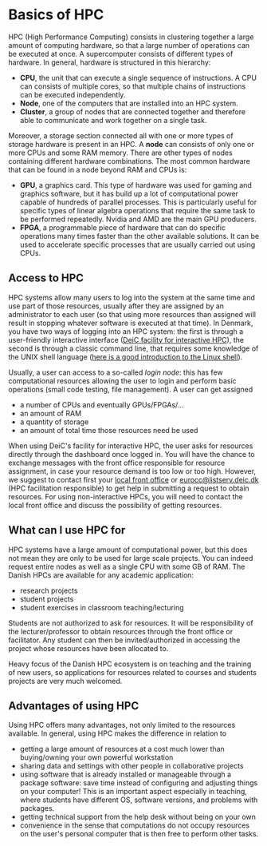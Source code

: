 # Basics of HPC
HPC (High Performance Computing) consists in clustering together a large amount of computing hardware, so that a large number of operations can be executed at once. A supercomputer consists of different types of hardware. In general, hardware is structured in this hierarchy:

- **CPU**, the unit that can execute a single sequence of instructions. A CPU can consists of multiple cores, so that multiple chains of instructions can be executed independently.
- **Node**, one of the computers that are installed into an HPC system.
- **Cluster**, a group of nodes that are connected together and therefore able to communicate and work together on a single task.

Moreover, a storage section connected all with one or more types of storage hardware is present in an HPC.
A **node** can consists of only one or more CPUs and some RAM memory.  There are other types of nodes containing different hardware combinations. The most common hardware that can be found in a node beyond RAM and CPUs is:

- **GPU**, a graphics card. This type of hardware was used for gaming and graphics software, but it has build up a lot of computational power capable of hundreds of parallel processes. This is particularly useful for specific types of linear algebra operations that require the same task to be performed repeatedly. Nvidia and AMD are the main GPU producers.
- **FPGA**, a programmable piece of hardware that can do specific operations many times faster than the other available solutions. It can be used to accelerate specific processes that are usually carried out using CPUs.

## Access to HPC
HPC systems allow many users to log into the system at the same time and use part of those resources, usually after they are assigned by an administrator to each user (so that using more resources than assigned will result in stopping whatever software is executed at that time). In Denmark, you have two ways of logging into an HPC system: the first is through a user-friendly interactive interface ([DeiC facility for interactive HPC](https://interactivehpc.dk/#/)), the second is through a classic command line, that requires some knowledge of the UNIX shell language ([here is a good introduction to the Linux shell](https://www.learnenough.com/command-line-tutorial/basics)). 

Usually, a user can access to a so-called *login node*: this has few computational resources allowing the user to login and perform basic operations (small code testing, file management). A user can get assigned 

- a number of CPUs and eventually GPUs/FPGAs/...
- an amount of RAM
- a quantity of storage
- an amount of total time those resources need be used

When using DeiC's facility for interactive HPC, the user asks for resources directly through the dashboard once logged in. You will have the chance to exchange messages with the front office responsible for resource assignment, in case your resource demand is too low or too high. However, we suggest to contact first your  [local front office](https://www.deic.dk/Supercomputere/Front-Office) or <eurocc@listserv.deic.dk> (HPC facilitation responsible) to get help in submitting a request to obtain resources. For using non-interactive HPCs, you will need to contact the local front office and discuss the possibility of getting resources.

## What can I use HPC for

HPC systems have a large amount of computational power, but this does not mean they are only to be used for large scale projects. You can indeed request entire nodes as well as a single CPU with some GB of RAM. The Danish HPCs are available for any academic application:

 - research projects
 - student projects
 - student exercises in classroom teaching/lecturing

Students are not authorized to ask for resources. It will be responsibility of the lecturer/professor to obtain resources through the front office or facilitator. Any student can then be invited/authorized in accessing the project whose resources have been allocated to. 

Heavy focus of the Danish HPC ecosystem is on teaching and the training of new users, so applications for resources related to courses and students projects are very much welcomed.


## Advantages of using HPC

Using HPC offers many advantages, not only limited to the resources available. In general, using HPC makes the difference in relation to

- getting a large amount of resources at a cost much lower than buying/owning your own powerful workstation
- sharing data and settings with other people in collaborative projects
- using software that is already installed or manageable through a package software: save time instead of configuring and adjusting things on your computer! This is an important aspect especially in teaching, where students have different OS, software versions, and problems with packages.
- getting technical support from the help desk without being on your own
- convenience in the sense that computations do not occupy resources on the user's personal computer that is then free to perform other tasks.